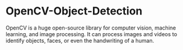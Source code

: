 # OpenCV-Object-Detection
OpenCV is a huge open-source library for computer vision, machine learning, and image processing. It can process images and videos to identify objects, faces, or even the handwriting of a human.

